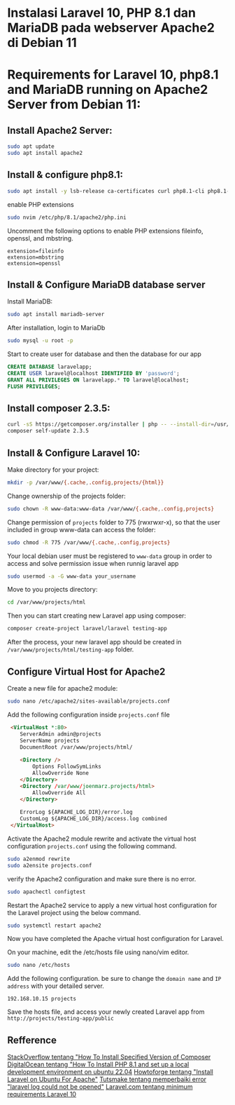 # Instalasi Laravel 10, PHP 8.1 dan MariaDB pada webserver Apache2 di Debian 11


# Requirements for Laravel 10, php8.1 and MariaDB running on Apache2 Server from Debian 11:

## Install Apache2 Server:
```bash
sudo apt update
sudo apt install apache2
```

## Install & configure php8.1:
```bash
sudo apt install -y lsb-release ca-certificates curl php8.1-cli php8.1-common php8.1-mysql php8.1-zip php8.1-gd php8.1-mbstring php8.1-curl php8.1-xml php8.1-bcmath
```
enable PHP extensions
```bash
sudo nvim /etc/php/8.1/apache2/php.ini
```
Uncomment the following options to enable PHP extensions fileinfo, openssl, and mbstring.
```
extension=fileinfo
extension=mbstring
extension=openssl
```

## Install & Configure MariaDB database server
Install MariaDB:
```bash
sudo apt install mariadb-server
```
After installation, login to MariaDb
```bash
sudo mysql -u root -p
```
Start to create user for database and then the database for our app
```sql
CREATE DATABASE laravelapp;
CREATE USER laravel@localhost IDENTIFIED BY 'password';
GRANT ALL PRIVILEGES ON laravelapp.* TO laravel@localhost;
FLUSH PRIVILEGES;
```

## Install composer 2.3.5:
```bash
curl -sS https://getcomposer.org/installer | php -- --install-dir=/usr/local/bin --filename=composer --version=2.3.5
composer self-update 2.3.5
```


## Install & Configure Laravel 10:
Make directory for your project:
```bash
mkdir -p /var/www/{.cache,.config,projects/{html}}
```
Change ownership of the projects folder:
```bash
sudo chown -R www-data:www-data /var/www/{.cache,.config,projects}
```
Change permission of `projects` folder to 775 (rwxrwxr-x), so that the user included in group www-data can access the folder:
```bash
sudo chmod -R 775 /var/www/{.cache,.config,projects}
```

Your local debian user must be registered to `www-data` group in order to access and solve permission issue when runnig laravel app
```bash
sudo usermod -a -G www-data your_username
```

Move to you projects directory:
```bash
cd /var/www/projects/html
```

Then you can start creating new Laravel app using composer:
```bash
composer create-project laravel/laravel testing-app
```

After the process, your new laravel app should be created in `/var/www/projects/html/testing-app` folder.


## Configure Virtual Host for Apache2
Create a new file for apache2 module:
```bash
sudo nano /etc/apache2/sites-available/projects.conf
```
Add the following configuration inside `projects.conf` file
```html
 <VirtualHost *:80>
    ServerAdmin admin@projects                                                     
    ServerName projects                                                            
    DocumentRoot /var/www/projects/html/                                           
  
    <Directory />
        Options FollowSymLinks
        AllowOverride None
    </Directory>
    <Directory /var/www/joenmarz.projects/html>
        AllowOverride All
    </Directory>
 
    ErrorLog ${APACHE_LOG_DIR}/error.log
    CustomLog ${APACHE_LOG_DIR}/access.log combined
 </VirtualHost>
```

Activate the Apache2 module rewrite and activate the virtual host configuration `projects.conf` using the following command.
```bash
sudo a2enmod rewrite
sudo a2ensite projects.conf
```

verify the Apache2 configuration and make sure there is no error.
```bash
sudo apachectl configtest
```

Restart the Apache2 service to apply a new virtual host configuration for the Laravel project using the below command.
```bash
sudo systemctl restart apache2
```
Now you have completed the Apache virtual host configuration for Laravel.

On your machine, edit the /etc/hosts file using nano/vim editor.
```bash
sudo nano /etc/hosts
```

Add the following configuration. be sure to change the `domain name` and `IP address` with your detailed server.
```
192.168.10.15 projects
```

Save the hosts file, and access your newly created Laravel app from `http://projects/testing-app/public`


## Refference

[StackOverflow tentang "How To Install Specified Version of Composer](https://stackoverflow.com/questions/51324721/how-to-install-specified-version-of-composer)
[DigitalOcean tentang "How To Install PHP 8.1 and set up a local development environment on ubuntu 22.04](https://www.digitalocean.com/community/tutorials/how-to-install-php-8-1-and-set-up-a-local-development-environment-on-ubuntu-22-04)
[Howtoforge tentang "Install Laravel on Ubuntu For Apache"](https://www.howtoforge.com/tutorial/install-laravel-on-ubuntu-for-apache/#prerequisites)
[Tutsmake tentang memperbaiki error "laravel log could not be opened"](https://www.tutsmake.com/how-to-fix-error-laravel-log-could-not-be-opened/)
[Laravel.com tentang minimum requirements Laravel 10](https://laravel.com/docs/10.x/releases)


